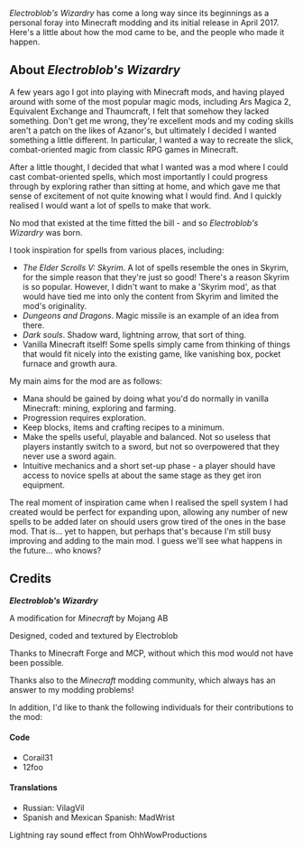 _Electroblob's Wizardry_ has come a long way since its beginnings as a personal foray into Minecraft modding and its initial release in April 2017. Here's a little about how the mod came to be, and the people who made it happen.

## About _Electroblob's Wizardry_

A few years ago I got into playing with Minecraft mods, and having played around with some of the most popular magic mods, including Ars Magica 2, Equivalent Exchange and Thaumcraft, I felt that somehow they lacked something. Don't get me wrong, they're excellent mods and my coding skills aren't a patch on the likes of Azanor's, but ultimately I decided I wanted something a little different. In particular, I wanted a way to recreate the slick, combat-oriented magic from classic RPG games in Minecraft.

After a little thought, I decided that what I wanted was a mod where I could cast combat-oriented spells, which most importantly I could progress through by exploring rather than sitting at home, and which gave me that sense of excitement of not quite knowing what I would find. And I quickly realised I would want a lot of spells to make that work.

No mod that existed at the time fitted the bill - and so _Electroblob's Wizardry_ was born.

I took inspiration for spells from various places, including:
- _The Elder Scrolls V: Skyrim_. A lot of spells resemble the ones in Skyrim, for the simple reason that they're just so good! There's a reason Skyrim is so popular. However, I didn't want to make a 'Skyrim mod', as that would have tied me into only the content from Skyrim and limited the mod's originality.
- _Dungeons and Dragons_. Magic missile is an example of an idea from there.
- _Dark souls_. Shadow ward, lightning arrow, that sort of thing.
- Vanilla Minecraft itself! Some spells simply came from thinking of things that would fit nicely into the existing game, like vanishing box, pocket furnace and growth aura.

My main aims for the mod are as follows:
- Mana should be gained by doing what you'd do normally in vanilla Minecraft: mining, exploring and farming.
- Progression requires exploration.
- Keep blocks, items and crafting recipes to a minimum.
- Make the spells useful, playable and balanced. Not so useless that players instantly switch to a sword, but not so overpowered that they never use a sword again.
- Intuitive mechanics and a short set-up phase - a player should have access to novice spells at about the same stage as they get iron equipment.

The real moment of inspiration came when I realised the spell system I had created would be perfect for expanding upon, allowing any number of new spells to be added later on should users grow tired of the ones in the base mod. That is... yet to happen, but perhaps that's because I'm still busy improving and adding to the main mod. I guess we'll see what happens in the future... who knows?

## Credits

**_Electroblob's Wizardry_**

A modification for _Minecraft_ by Mojang AB

Designed, coded and textured by Electroblob

Thanks to Minecraft Forge and MCP, without which this mod would not have been possible.

Thanks also to the _Minecraft_ modding community, which always has an answer to my modding problems!

In addition, I'd like to thank the following individuals for their contributions to the mod:

#### Code

- Corail31
- 12foo

#### Translations

- Russian: VilagVil
- Spanish and Mexican Spanish: MadWrist

Lightning ray sound effect from OhhWowProductions